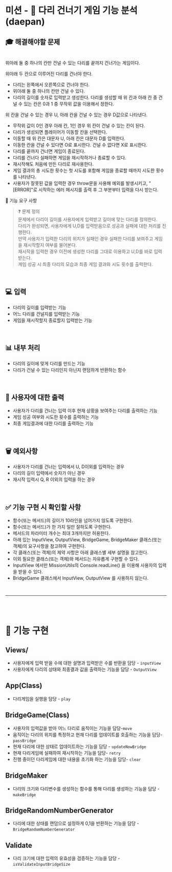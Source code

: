 # 미션 - 🦵 다리 건너기 게임 기능 분석 (daepan)
## 🎓 해결해야할 문제 
</br>
위아래 둘 중 하나의 칸만 건널 수 있는 다리를 끝까지 건너가는 게임이다.

위아래 두 칸으로 이루어진 다리를 건너야 한다.
* 다리는 왼쪽에서 오른쪽으로 건너야 한다.
* 위아래 둘 중 하나의 칸만 건널 수 있다.
* 다리의 길이를 숫자로 입력받고 생성한다.
다리를 생성할 때 위 칸과 아래 칸 중 건널 수 있는 칸은 0과 1 중 무작위 값을 이용해서 정한다.

위 칸을 건널 수 있는 경우 U, 아래 칸을 건널 수 있는 경우 D값으로 나타낸다.
* 무작위 값이 0인 경우 아래 칸, 1인 경우 위 칸이 건널 수 있는 칸이 된다.
* 다리가 생성되면 플레이어가 이동할 칸을 선택한다.
* 이동할 때 위 칸은 대문자 U, 아래 칸은 대문자 D를 입력한다.
* 이동한 칸을 건널 수 있다면 O로 표시한다. 건널 수 없다면 X로 표시한다.
* 다리를 끝까지 건너면 게임이 종료된다.
* 다리를 건너다 실패하면 게임을 재시작하거나 종료할 수 있다.
* 재시작해도 처음에 만든 다리로 재사용한다.
* 게임 결과의 총 시도한 횟수는 첫 시도를 포함해 게임을 종료할 때까지 시도한 횟수를 나타낸다.
* 사용자가 잘못된 값을 입력한 경우 throw문을 사용해 예외를 발생시키고, "[ERROR]"로 시작하는 에러 메시지를 출력 후 그 부분부터 입력을 다시 받는다.


🚀 기능 요구 사항

> ❓ 문제 정의 </br>
> 문제에서 다리이 길이를 사용자에게 입력받고 길이에 맞는 다리를 정의한다.</br>
> 다리가 완성되면, 사용자에게 U,D를 입력받음으로 성공과 실패에 대한 처리를 진행한다.</br>
> 만약 사용자가 입력한 다리의 위치가 실패인 경우 실패한 다리를 보여주고 게임을 재시작할지 여부를 물어본다.</br>
> 재시작을 입력한 경우 이전에 생성한 다리를 그대로 이용하고 U,D를 바로 입력 받는다. </br>
> 게임 성공 시 최종 다리의 모습과 최종 게임 결과와 시도 횟수를 출력한다.  

</br>

## 💻  입력

* 다리의 길이를 입력받는 기능 
* 어느 다리를 건널지를 입력받는 기능
* 게임을 재시작할지 종료할지 입력받는 기능

 </br>

## 📊 내부 처리
* 다리의 길이에 맞게 다리를 만드는 기능
* 다리가 건널 수 있는 다리인지 아닌지 랜덤하게 반환하는 함수

</br>

## 👨 사용자에 대한 출력
* 사용자가 다리를 건너는 입력 이후 현재 상황을 보여주는 다리를 출력하는 기능
* 게임 성공 여부와 시도한 횟수를 출력하는 기능
* 최종 게임결과에 대한 다리를 출력하는 기능

</br>

## 🗑 예외사항
* 사용자가 다리를 건너는 입력에서 U, D이외를 입력하는 경우
* 다리의 길이 입력에서 숫자가 아닌 경우
* 재시작 입력시 Q, R 이외의 입력을 하는 경우

</br>

## ✅ 기능 구현 시 확인할 사항
* 함수(또는 메서드)의 길이가 10라인을 넘어가지 않도록 구현한다.
* 함수(또는 메서드)가 한 가지 일만 잘하도록 구현한다.
* 메서드의 파라미터 개수는 최대 3개까지만 허용한다.
* 아래 있는 InputView, OutputView, BridgeGame, BridgeMaker 클래스(또는 객체)의 요구사항을 참고하여 구현한다.
* 각 클래스(또는 객체)의 제약 사항은 아래 클래스별 세부 설명을 참고한다.
* 이외 필요한 클래스(또는 객체)와 메서드는 자유롭게 구현할 수 있다.
* InputView 에서만 MissionUtils의 Console.readLine() 을 이용해 사용자의 입력을 받을 수 있다.
* BridgeGame 클래스에서 InputView, OutputView 를 사용하지 않는다.

</br>


---
</br>
</br>

# 📌 기능 구현


## Views/
  * 사용자에게 입력 받을 수에 대한 설명과 입력받은 수를 반환을 담당 - `inputView`
  * 사용자에게 다리의 상태와 최종결과 값을 출력하는 기능을 담당 - `OutputView`

## App(Class)
  * 다리게임을 실행을 담당 - `play`

## BridgeGame(Class)
  * 사용자의 입력값을 받아 어느 다리로 움직이는 기능을 담당-`move`
  * 움직이는 다리의 위치를 특정하고 현재 다리를 업데이트를 호출하는 기능을 담당- `passBridge`
  * 현재 다리에 대한 상태르 업데이트하는 기능을 담당 - `updateNowBridge`
  * 현재 다리게임에 실패하여 재시작하는 기능을 담당- `retry`
  * 진행 중이던 다리게임에 대한 내용을 초기화 하는 기능을 담당- `clear`

## BridgeMaker
  * 다리의 크기와 다리변수를 생성하는 함수를 통해 다리를 생성하는 기능을 담당 -`makeBridge`

## BridgeRandomNumberGenerator
  * 다리에 대한 상태를 랜덤으로 설정하게 0,1을 반환하는 기능을 담당 - `BridgeRandomNumberGenerator`
  
## Validate
  * 다리 크기에 대한 입력의 유효성을 검증하는 기능을 담당 -`isValidateInputBridgeSize`

